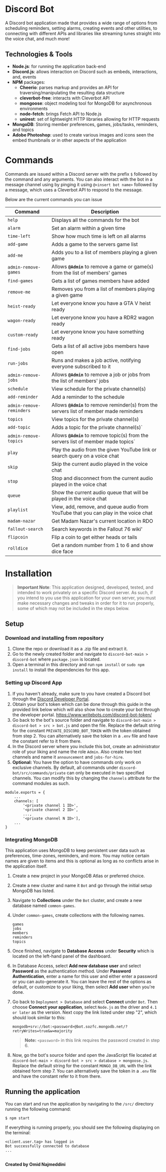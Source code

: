# Discord Bot

A Discord bot application made that provides a wide range of options from scheduling reminders, setting alarms, creating events and other utilities, to connecting with different APIs and libraries like streaming tunes straight into the voice chat, and much more!
## Technologies & Tools

 -  **Node.js**: for running the application back-end
-   **Discord.js**: allows interaction on Discord such as embeds, interactions, and, events
-   **NPM** packages:
	- **Cheerio**: parses markup and provides an API for traversing/manipulating the resulting data structure
	- **cleverbot-free**: interacts with Cleverbot API
	- **mongoose**: object modeling tool for MongoDB for asynchronous environments
	- **node-fetch**: brings Fetch API to Node.js
	- **unirest**: set of lightweight HTTP libraries allowing for HTTP requests
-   **MongoDB**: Storing member preferences, games, jobs/tasks, reminders, and topics
- **Adobe Photoshop**: used to create various images and icons seen the embed thumbnails or in other aspects of the application

# Commands
Commands are issued within a Discord server with the prefix `$` followed by the command and any arguments. You can also interact with the bot in a message channel using by pinging it using `@<insert bot name>` followed by a message, which uses a Cleverbot API to respond to the message.

Below are the current commands you can issue

|Command             |Description                                                                 |
|--------------------|----------------------------------------------------------------------------|
|`help`              |Displays all the commands for the bot                                       |
|`alarm`             |Set an alarm within a given time                                            |
|`time-left`         |Show how much time is left on all alarms                                    |
|`add-game`          |Adds a game to the servers game list                                        |
|`add-me`            |Adds you to a list of members playing a given game                          |
|`admin-remove-games`|Allows **`@Admin`** to remove a game or game(s) from the list of members' games|
|`find-games`            |Gets a list of games members have added                         |
|`remove-me`            |Removes you from a list of members playing a given game                         |
|`heist-ready`            |Let everyone know you have a GTA V heist ready                         | 
|`wagon-ready`            |Let everyone know you have a RDR2 wagon ready                       | 
|`custom-ready`            |Let everyone know you have something ready                         | 
|`find-jobs`            |Gets a list of all active jobs members have open                        | 
|`run-jobs`            |Runs and makes a job active, notifying everyone subscribed to it                        | 
|`admin-remove-jobs`            |Allows **`@Admin`** to remove a job or jobs from the list of members' jobs                        | 
|`schedule`            |View schedule for the private channel(s)                        | 
|`add-reminder`            |Add a reminder to the schedule                         | 
|`admin-remove-reminders`            |Allows **`@Admin`** to remove reminder(s) from the servers list of member made reminders                        | 
|`topics`            |View topics for the private channel(s)                        | 
|`add-topic`            |Adds a topic for the private channel(s)`                       | 
|`admin-remove-topics`            |Allows **`@Admin`** to remove topic(s) from the servers list of member made topics`                        | 
|`play`            |Play the audio from the given YouTube link or search query on a voice chat                         | 
|`skip`            |Skip the current audio played in the voice chat                        | 
|`stop`            |Stop and disconnect from the current audio played in the voice chat                        | 
|`queue`            |Show the current audio queue that will be played in the voice chat                        | 
|`playlist`            |View, add, remove, and queue audio from YouTube that you can play in the voice chat                        |
|`madam-nazar`            |Get Madam Nazar's current location in RDO 
|`fallout-search`            |Search keywords in the Fallout 76 wiki' 
|`flipcoin`            |Flip a coin to get either heads or tails  
|`rolldice`            |Get a random number from 1 to 6 and show dice face 

# Installation

>**Important Note**: This application designed, developed, tested, and intended to work privately on a specific Discord server. As such, if you intend to you use this application for your own server, you must make necessary changes and tweaks in order for it to run properly, some of which may not be included in the steps below.
## Setup
### Download and installing from repository
1. Clone the repo or download it as a .zip file and extract it. 
2. Go to the newly created folder and navigate to `discord-bot-main > discord-bot` where `package.json` is located.
3. Open a terminal in this directory and run `npm install` or `sudo npm install` to install the dependencies for this app.
### Setting up Discord App
1. If you haven't already, make sure to you have created a Discord bot through the [Discord Developer Portal](https://discordapp.com/developers/applications/).
2. Obtain your bot's token which can be done through this guide in the provided link below which will also show how to create your bot through the developer portal.
https://www.writebots.com/discord-bot-token/ 
3. Go back to the bot's source folder and navigate to `discord-bot-main > discord-bot > src > bot.js` and open the file. Replace the default string for the constant `PRIVATE_DISCORD_BOT_TOKEN` with the token obtained from step 2. You can alternatively save the token in a `.env` file and have the constant refer to it from there.
4. In the Discord server where you include this bot, create an administrator role of your liking and name the role `Admin`. Also create two text channels and name it `announcement`  and `jobs-for-hire`.
5. **Optional:** You have the option to have commands only work on exclusive channels. By default, all commands under `discord-bot/src/commands/private` can only be executed in two specified channels. You can modify this by changing the `channels` attribute for the command modules as such.
```
module.exports = {
	...
	channels: [
		'<private channel 1 ID>', 
		'<private channel 2 ID>', 
		...,
		'<private channel N ID>'],
	...
}
```
### Integrating MongoDB
This application uses MongoDB to keep persistent user data such as preferences, time-zones, reminders, and more. You may notice certain names are given to items and this is optional as long as no conflicts arise in the application itself.

1. Create a new project in your MongoDB Atlas or preferred choice.
2. Create a new cluster and name it `Bot` and go through the initial setup MongoDB has listed.
3. Navigate to **Collections** under the `Bot` cluster, and create a new database named `common-games`.
4. Under `common-games`, create collections with the following names.
	```
	games
	jobs
	members
	reminders
	topics
	```
5. Once finished, navigate to **Database Access** under **Security** which is located on the left-hand panel of the dashboard.
6.  In Database Access, select **Add new database user** and select **Password** as the authentication method. Under **Password Authentication**, enter a name for this user and either enter a password or you can auto-generate it. You can leave the rest of the options as default, or customize to your liking, then select **Add user** when you're done.
7. Go back to `Deployment > Database` and select **Connect** under `Bot`. Then choose **Connect your application**, select `Node.js` as the driver and `4.1 or later` as the version. Next copy the link listed under step "2", which should look similar to this:

	`mongodb+srv://bot:<password>@bot.sozfc.mongodb.net/?retryWrites=true&w=majority`

	> **Note:** `<password>` in this link requires the password created in step 6.
	
8.  Now, go the bot's source folder and open the JavaScript file located at `discord-bot-main > discord-bot > src > database > mongoose.js`. Replace the default string for the constant `MONGO_DB_URL` with the link obtained form step 7. You can alternatively save the token in a `.env` file and have the constant refer to it from there.
## Running the application
You can start and run the application by navigating to the `/src/` directory running the following command:
```
$ npm start
```

If everything is running properly, you should see the following displaying on the terminal:
```
<client.user.tag> has logged in
Bot successfully connected to database
...
```
##
**Created by Omid Najmeddini**

